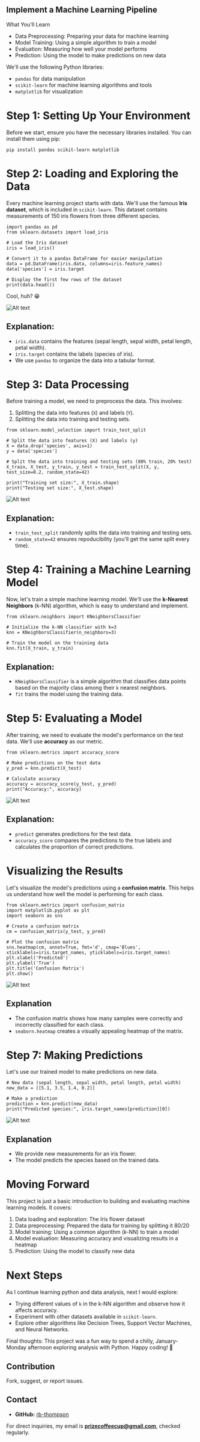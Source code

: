 ## Implement a Machine Learning Pipeline

What You'll Learn
- Data Preprocessing: Preparing your data for machine learning
- Model Training: Using a simple algorithm to train a model
- Evaluation: Measuring how well your model performs
- Prediction: Using the model to make predictions on new data


We'll use the following Python libraries:
- `pandas` for data manipulation
- `scikit-learn` for machine learning algorithms and tools
- `matplotlib` for visualization


# Step 1: Setting Up Your Environment
Before we start, ensure you have the necessary libraries installed. You can install them using pip:


`pip install pandas scikit-learn matplotlib`


# Step 2: Loading and Exploring the Data
Every machine learning project starts with data. We'll use the famous **Iris dataset**, which is included in `scikit-learn`.
This dataset contains measurements of 150 iris flowers from three different species. 

```
import pandas as pd
from sklearn.datasets import load_iris

# Load the Iris dataset
iris = load_iris()

# Convert it to a pandas DataFrame for easier manipulation
data = pd.DataFrame(iris.data, columns=iris.feature_names)
data['species'] = iris.target

# Display the first few rows of the dataset
print(data.head())
```

Cool, huh? :grin:

![Alt text](https://raw.githubusercontent.com/rb-thompson/machine-learning-basics/refs/heads/main/project_files/print-head.png "printed data head")

## Explanation:

- `iris.data` contains the features (sepal length, sepal width, petal length, petal width).
- `iris.target` contains the labels (species of iris).
- We use `pandas` to organize the data into a tabular format.


# Step 3: Data Processing
Before training a model, we need to preprocess the data. This involves:

1. Splitting the data into features (`X`) and labels (`Y`).
2. Splitting the data into training and testing sets.

```
from sklearn.model_selection import train_test_split

# Split the data into features (X) and labels (y)
X = data.drop('species', axis=1)
y = data['species']

# Split the data into training and testing sets (80% train, 20% test)
X_train, X_test, y_train, y_test = train_test_split(X, y, test_size=0.2, random_state=42)

print("Training set size:", X_train.shape)
print("Testing set size:", X_test.shape)
```

![Alt text](https://raw.githubusercontent.com/rb-thompson/machine-learning-basics/refs/heads/main/project_files/train-test-split.jpg "test-train-split method graphic")

## Explanation:

- `train_test_split` randomly splits the data into training and testing sets.
- `random_state=42` ensures repoducibility (you'll get the same split every time).


# Step 4: Training a Machine Learning Model
Now, let's train a simple machine learning model. We'll use the **k-Nearest Neighbors** (k-NN) algorithm, 
which is easy to understand and implement.

```
from sklearn.neighbors import KNeighborsClassifier

# Initialize the k-NN classifier with k=3
knn = KNeighborsClassifier(n_neighbors=3)

# Train the model on the training data
knn.fit(X_train, y_train)
```

## Explanation:

- `KNeighborsClassifier` is a simple algorithm that classifies data points based on the majority class among their `k` nearest neighbors.
- `fit` trains the model using the training data.

# Step 5: Evaluating a Model
After training, we need to evaluate the model's performance on the test data. We'll use **accuracy** as our metric.

```
from sklearn.metrics import accuracy_score

# Make predictions on the test data
y_pred = knn.predict(X_test)

# Calculate accuracy
accuracy = accuracy_score(y_test, y_pred)
print("Accuracy:", accuracy)
```

![Alt text](https://raw.githubusercontent.com/rb-thompson/machine-learning-basics/refs/heads/main/project_files/accuracy-score.png "calculated model accuracy score graphic")

## Explanation:

- `predict` generates predictions for the test data.
- `accuracy_score` compares the predictions to the true labels and calculates the proportion of correct predictions. 


# Visualizing the Results
Let's visualize the model's predictions using a **confusion matrix**. This helps us understand how well the model is performing for each class.

```
from sklearn.metrics import confusion_matrix
import matplotlib.pyplot as plt
import seaborn as sns

# Create a confusion matrix
cm = confusion_matrix(y_test, y_pred)

# Plot the confusion matrix
sns.heatmap(cm, annot=True, fmt='d', cmap='Blues', xticklabels=iris.target_names, yticklabels=iris.target_names)
plt.xlabel('Predicted')
plt.ylabel('True')
plt.title('Confusion Matrix')
plt.show()
```

![Alt text](https://raw.githubusercontent.com/rb-thompson/machine-learning-basics/refs/heads/main/project_files/fig-1-heatmap.png "iris flower species heatmap graphic")

## Explanation

- The confusion matrix shows how many samples were correctly and incorrectly classified for each class.
- `seaborn.heatmap` creates a visually appealing heatmap of the matrix.


# Step 7: Making Predictions
Let's use our trained model to make predictions on new data.

```
# New data (sepal length, sepal width, petal length, petal width)
new_data = [[5.1, 3.5, 1.4, 0.2]]

# Make a prediction
prediction = knn.predict(new_data)
print("Predicted species:", iris.target_names[prediction][0])
```

![Alt text](https://raw.githubusercontent.com/rb-thompson/machine-learning-basics/refs/heads/main/project_files/prediction.png "predict new data graphic")

## Explanation

- We provide new measurements for an iris flower.
- The model predicts the species based on the trained data.


# Moving Forward
This project is just a basic introduction to building and evaluating machine learning models. It covers:

1. Data loading and exploration: The Iris flower dataset
2. Data preprocessing: Prepared the data for training by splitting it 80/20
3. Model training: Using a common algorithm (k-NN) to train a model
4. Model evaluation: Measuring accuracy and visualizing results in a heatmap
5. Prediction: Using the model to classify new data


# Next Steps
As I continue learning python and data analysis, next I would explore:

- Trying different values of `k` in the k-NN algorithm and observe how it affects accuracy.
- Experiment with other datasets available in `scikit-learn`.
- Explore other algorithms like Decision Trees, Support Vector Machines, and Neural Networks.

Final thoughts: This project was a fun way to spend a chilly, January-Monday afternoon exploring analysis with Python. Happy coding! :rocket:


## Contribution
Fork, suggest, or report issues.

## Contact

- **GitHub:** [rb-thompson](https://github.com/rb-thompson)

For direct inquiries, my email is **prizecoffeecup@gmail.com**, checked regularly.